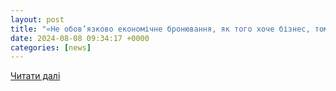 ```yaml
---
layout: post
title: "«Не обов’язково економічне бронювання, як того хоче бізнес, тому що тоді в армію ніхто не піде», — екс-гендиректор Google Дмитро Шоломко. | dev.ua"
date: 2024-08-08 09:34:17 +0000
categories: [news]
---
```


[Читати далі](https://dev.ua/news/ne-oboviazkovo-ekonomichne-broniuvannia-sholomko)

